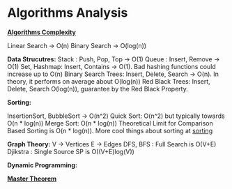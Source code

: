 # Algorithms Analysis

**<u>Algorithms Complexity</u>**

Linear Search -> O(n)
Binary Search -> O(log(n))

**Data Strucutres:**
Stack : Push, Pop, Top -> O(1)
Queue : Insert, Remove -> O(1)
Set, Hashmap: Insert, Contains -> O(1). Bad hashing functions could increase up to O(n)
Binary Search Trees: Insert, Delete, Search -> O(n). In theory, it performs on average about O(log(n))
Red Black Trees: Insert, Delete, Search O(log(n)), guarantee by the Red Black Property.

**Sorting:**

InsertionSort, BubbleSort -> O(n^2)
Quick Sort: O(n^2) but typically towards O(n * log(n))
Merge Sort: O(n * log(n))
Theoretical Limit for Comparison Based Sorting is O(n * log(n)). More cool things about sorting at [sorting](https://theartofmachinery.com/2019/01/05/sorting_is_nlogn.html)

**Graph Theory:** V -> Vertices E -> Edges
DFS, BFS : Full Search is O(V+E)
Djikstra : Single Source SP is O((V+E)log(V))

**Dynamic Programming:**

**<u>Master Theorem</u>**

